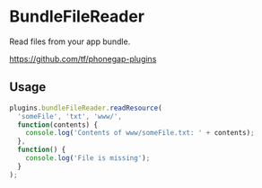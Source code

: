 # BundleFileReader

Read files from your app bundle.

https://github.com/tf/phonegap-plugins

## Usage

```javascript
plugins.bundleFileReader.readResource(
  'someFile', 'txt', 'www/',
  function(contents) {
    console.log('Contents of www/someFile.txt: ' + contents);
  },
  function() {
    console.log('File is missing');
  }
);
```